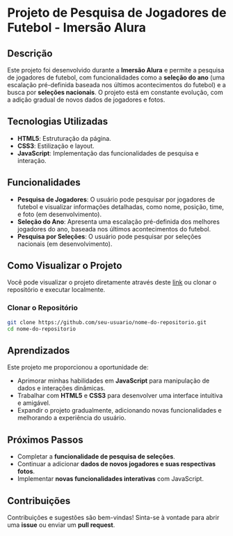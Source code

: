 # Projeto de Pesquisa de Jogadores de Futebol - Imersão Alura

## Descrição

Este projeto foi desenvolvido durante a **Imersão Alura** e permite a pesquisa de jogadores de futebol, com funcionalidades como a **seleção do ano** (uma escalação pré-definida baseada nos últimos acontecimentos do futebol) e a busca por **seleções nacionais**. O projeto está em constante evolução, com a adição gradual de novos dados de jogadores e fotos.

## Tecnologias Utilizadas

- **HTML5**: Estruturação da página.
- **CSS3**: Estilização e layout.
- **JavaScript**: Implementação das funcionalidades de pesquisa e interação.

## Funcionalidades

- **Pesquisa de Jogadores**: O usuário pode pesquisar por jogadores de futebol e visualizar informações detalhadas, como nome, posição, time, e foto (em desenvolvimento).
- **Seleção do Ano**: Apresenta uma escalação pré-definida dos melhores jogadores do ano, baseada nos últimos acontecimentos do futebol.
- **Pesquisa por Seleções**: O usuário pode pesquisar por seleções nacionais (em desenvolvimento).

## Como Visualizar o Projeto

Você pode visualizar o projeto diretamente através deste [link](https://joagadores-imersao-alura.netlify.app) ou clonar o repositório e executar localmente.

### Clonar o Repositório

```bash
git clone https://github.com/seu-usuario/nome-do-repositorio.git
cd nome-do-repositorio
```

## Aprendizados

Este projeto me proporcionou a oportunidade de:

- Aprimorar minhas habilidades em **JavaScript** para manipulação de dados e interações dinâmicas.
- Trabalhar com **HTML5** e **CSS3** para desenvolver uma interface intuitiva e amigável.
- Expandir o projeto gradualmente, adicionando novas funcionalidades e melhorando a experiência do usuário.

## Próximos Passos

- Completar a **funcionalidade de pesquisa de seleções**.
- Continuar a adicionar **dados de novos jogadores e suas respectivas fotos**.
- Implementar **novas funcionalidades interativas** com JavaScript.

## Contribuições

Contribuições e sugestões são bem-vindas! Sinta-se à vontade para abrir uma **issue** ou enviar um **pull request**.
